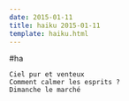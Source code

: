 ```yaml
---
date: 2015-01-11
title: haiku 2015-01-11
template: haiku.html
---
```

#ha

    Ciel pur et venteux
    Comment calmer les esprits ?
    Dimanche le marché

